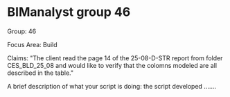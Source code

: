 # BIManalyst group 46

Group: 46

Focus Area: Build

Claims: "The client read the page 14 of the 25-08-D-STR report from folder CES_BLD_25_08 and would like to verify that the colomns modeled are all described in the table."

A brief description of what your script is doing: the script developed .......

